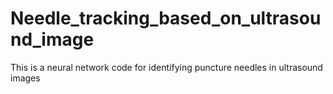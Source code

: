 # Needle_tracking_based_on_ultrasound_image
This is a neural network code for identifying puncture needles in ultrasound images
